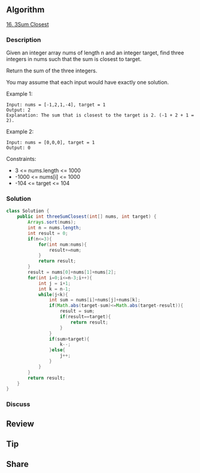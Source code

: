 ## Algorithm

[16. 3Sum Closest](https://leetcode.com/problems/3sum-closest/)

### Description

Given an integer array nums of length n and an integer target, find three integers in nums such that the sum is closest to target.

Return the sum of the three integers.

You may assume that each input would have exactly one solution.


Example 1:

```
Input: nums = [-1,2,1,-4], target = 1
Output: 2
Explanation: The sum that is closest to the target is 2. (-1 + 2 + 1 = 2).
```

Example 2:

```
Input: nums = [0,0,0], target = 1
Output: 0
```

Constraints:

- 3 <= nums.length <= 1000
- -1000 <= nums[i] <= 1000
- -104 <= target <= 104

### Solution

```java
class Solution {
    public int threeSumClosest(int[] nums, int target) {
        Arrays.sort(nums);
        int n = nums.length;
        int result = 0;
        if(n<=3){
            for(int num:nums){
                result+=num;                
            }
            return result;
        }
        result = nums[0]+nums[1]+nums[2];
        for(int i=0;i<=n-3;i++){
            int j = i+1;
            int k = n-1;
            while(j<k){
                int sum = nums[i]+nums[j]+nums[k];
                if(Math.abs(target-sum)<=Math.abs(target-result)){
                    result = sum;
                    if(result==target){
                        return result;
                    }
                }
                if(sum>target){
                    k--;
                }else{
                    j++;
                }
            }
        }
        return result;
    }
}
```

### Discuss

## Review


## Tip


## Share
